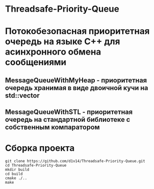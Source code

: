 # Threadsafe-Priority-Queue
# Потокобезопасная приоритетная очередь на языке С++ для асинхронного обмена сообщениями
## MessageQueueWithMyHeap - приоритетная очередь хранимая в виде двоичной кучи на std::vector
## MessageQueueWithSTL - приоритетная очередь на стандартной библиотеке с собственным компаратором
# Сборка проекта

```
git clone https://github.com/d1v14/Threadsafe-Priority-Queue.git
cd Threadsafe-Priority-Queue
mkdir build
cd build
cmake ./..
make
```

